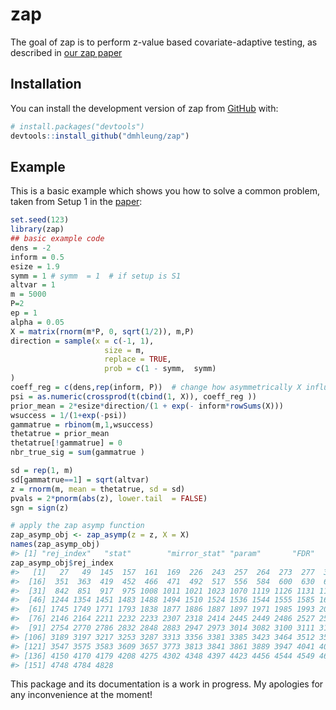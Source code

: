 
<!-- README.md is generated from README.Rmd. Please edit that file -->

# zap

<!-- badges: start -->
<!-- badges: end -->

The goal of zap is to perform z-value based covariate-adaptive testing,
as described in [our zap
paper](https://academic.oup.com/jrsssb/article/84/5/1886/7072884)

## Installation

You can install the development version of zap from
[GitHub](https://github.com/) with:

``` r
# install.packages("devtools")
devtools::install_github("dmhleung/zap")
```

## Example

This is a basic example which shows you how to solve a common problem,
taken from Setup 1 in the
[paper](https://academic.oup.com/jrsssb/article/84/5/1886/7072884):

``` r
set.seed(123)
library(zap)
## basic example code
dens = -2
inform = 0.5
esize = 1.9
symm = 1 # symm  = 1  # if setup is S1
altvar = 1
m = 5000
P=2
ep = 1
alpha = 0.05
X = matrix(rnorm(m*P, 0, sqrt(1/2)), m,P)
direction = sample(x = c(-1, 1),
                     size = m,
                     replace = TRUE,
                     prob = c(1 - symm,  symm)
)
coeff_reg = c(dens,rep(inform, P))  # change how asymmetrically X influence the probabilities
psi = as.numeric(crossprod(t(cbind(1, X)), coeff_reg ))
prior_mean = 2*esize*direction/(1 + exp(- inform*rowSums(X)))
wsuccess = 1/(1+exp(-psi))
gammatrue = rbinom(m,1,wsuccess)
thetatrue = prior_mean
thetatrue[!gammatrue] = 0
nbr_true_sig = sum(gammatrue )

sd = rep(1, m)
sd[gammatrue==1] = sqrt(altvar)
z = rnorm(m, mean = thetatrue, sd = sd)
pvals = 2*pnorm(abs(z), lower.tail  = FALSE)
sgn = sign(z) 

# apply the zap asymp function
zap_asymp_obj <- zap_asymp(z = z, X = X)
names(zap_asymp_obj)
#> [1] "rej_index"   "stat"        "mirror_stat" "param"       "FDR"
zap_asymp_obj$rej_index
#>   [1]   27   49  145  157  161  169  226  243  257  264  273  277  306  310  322
#>  [16]  351  363  419  452  466  471  492  517  556  584  600  630  693  732  749
#>  [31]  842  851  917  975 1008 1011 1021 1023 1070 1119 1126 1131 1139 1170 1198
#>  [46] 1244 1354 1451 1483 1488 1494 1510 1524 1536 1544 1555 1585 1661 1672 1696
#>  [61] 1745 1749 1771 1793 1838 1877 1886 1887 1897 1971 1985 1993 2059 2099 2120
#>  [76] 2146 2164 2211 2232 2233 2307 2318 2414 2445 2449 2486 2527 2581 2668 2739
#>  [91] 2754 2770 2786 2832 2848 2883 2947 2973 3014 3082 3100 3111 3146 3161 3185
#> [106] 3189 3197 3217 3253 3287 3313 3356 3381 3385 3423 3464 3512 3520 3521 3524
#> [121] 3547 3575 3583 3609 3657 3773 3813 3841 3861 3889 3947 4041 4059 4064 4090
#> [136] 4150 4170 4179 4208 4275 4302 4348 4397 4423 4456 4544 4549 4649 4655 4730
#> [151] 4748 4784 4828
```

This package and its documentation is a work in progress. My apologies
for any inconvenience at the moment!
